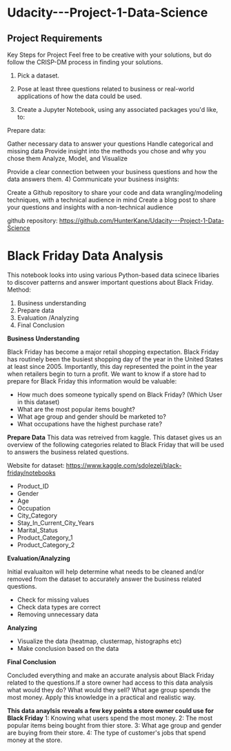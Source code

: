 # Udacity---Project-1-Data-Science

## Project Requirements 

Key Steps for Project
Feel free to be creative with your solutions, but do follow the CRISP-DM process in finding your solutions.

1) Pick a dataset.

2) Pose at least three questions related to business or real-world applications of how the data could be used.

3) Create a Jupyter Notebook, using any associated packages you'd like, to:

Prepare data:

Gather necessary data to answer your questions
Handle categorical and missing data
Provide insight into the methods you chose and why you chose them
Analyze, Model, and Visualize

Provide a clear connection between your business questions and how the data answers them.
4) Communicate your business insights:

Create a Github repository to share your code and data wrangling/modeling techniques, with a technical audience in mind
Create a blog post to share your questions and insights with a non-technical audience

github repository: https://github.com/HunterKane/Udacity---Project-1-Data-Science


# Black Friday Data Analysis

This notebook looks into using various Python-based data scinece libaries to discover patterns and answer important questions about Black Friday.
Method:
1. Business understanding
2. Prepare data
3. Evaluation /Analyzing
4. Final Conclusion


__Business Understanding__

Black Friday has become a major retail shopping expectation. Black Friday has routinely been the busiest shopping day of the year in the United States at least since 2005. Importantly, this day represented the point in the year when retailers begin to turn a profit.
We want to know if a store had to prepare for Black Friday this information would be valuable:

- How much does someone typically spend on Black Friday? (Which User in this dataset)
- What are the most popular items bought?
- What age group and gender should be marketed to?
- What occupations have the highest purchase rate?


__Prepare Data__
This data was retreived from kaggle. This dataset gives us an overview of the following categories related to Black Friday that will be used to answers the business related questions.

Website for dataset: https://www.kaggle.com/sdolezel/black-friday/notebooks

- Product_ID
- Gender
- Age
- Occupation
- City_Category
- Stay_In_Current_City_Years
- Marital_Status
- Product_Category_1
- Product_Category_2

__Evaluation/Analyzing__

Initial evaluaiton will help determine what needs to be cleaned and/or removed from the dataset to accurately answer the business related questions.
- Check for missing values
- Check data types are correct
- Removing unnecessary data

__Analyzing__
- Visualize the data (heatmap, clustermap, histographs etc)
- Make conclusion based on the data


__Final Conclusion__

Concluded everything and make an accurate analysis about Black Friday related to the questions.If a store owner had access to this data analysis what would they do? What would they sell? What age group spends the most money. Apply this knowledge in a practical and realistic way.

__This data anaylsis reveals a few key points a store owner could use for Black Friday__
1: Knowing what users spend the most money.
2: The most popular items being bought from thier store.
3: What age group and gender are buying from their store.
4: The type of customer's jobs that spend money at the store.
